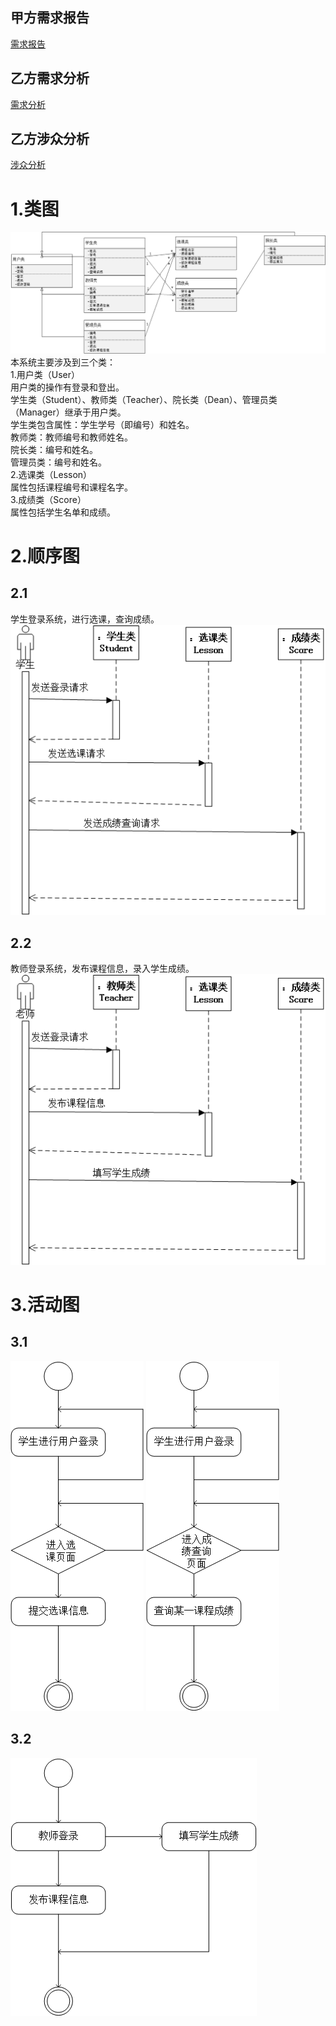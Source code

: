 
## 甲方需求报告 ##
[需求报告](https://github.com/Erutan-pku/oo/blob/master/课程管理系统需求报告.md)
## 乙方需求分析 ##
[需求分析](https://github.com/JosephineSun/OOCOURSE/blob/master/homework4/需求分析.md)<br>
## 乙方涉众分析 ##
[涉众分析](https://github.com/JosephineSun/OOCOURSE/tree/master/homework3)<br>
# 1.类图 #
![image](https://github.com/JosephineSun/OOCOURSE/blob/master/homework5/picture/类图.png)
本系统主要涉及到三个类：<br>
1.用户类（User）<br>
用户类的操作有登录和登出。<br>
学生类（Student）、教师类（Teacher）、院长类（Dean）、管理员类（Manager）继承于用户类。<br>
学生类包含属性：学生学号（即编号）和姓名。<br>
教师类：教师编号和教师姓名。<br>
院长类：编号和姓名。<br>
管理员类：编号和姓名。<br>
2.选课类（Lesson）<br>
属性包括课程编号和课程名字。<br>
3.成绩类（Score）<br>
属性包括学生名单和成绩。<br>
# 2.顺序图 #
## 2.1 ##
学生登录系统，进行选课，查询成绩。<br>
![image](https://github.com/JosephineSun/OOCOURSE/blob/master/homework5/picture/流程图学生.png)
## 2.2 ##
教师登录系统，发布课程信息，录入学生成绩。<br>
![image](https://github.com/JosephineSun/OOCOURSE/blob/master/homework5/picture/流程图老师.png)
# 3.活动图 #
## 3.1 ##
![image](https://github.com/JosephineSun/OOCOURSE/blob/master/homework5/picture/学生选课流程图.png)
![image](https://github.com/JosephineSun/OOCOURSE/blob/master/homework5/picture/成绩查询流程图.png)
## 3.2 ##
![image](https://github.com/JosephineSun/OOCOURSE/blob/master/homework5/picture/教师流程图.png)
